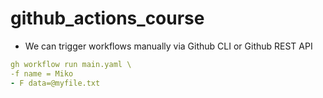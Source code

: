 # github_actions_course

- We can trigger workflows manually via Github CLI or Github REST API

```yaml
gh workflow run main.yaml \
-f name = Miko
- F data=@myfile.txt